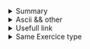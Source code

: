 
</details>

<details>
<summary>Summary</summary>

| *  | Level 1                | Level 2            | Level 3           | Level 4           |
|----|------------------------|--------------------|-------------------|-------------------|
| 0  | :white_check_mark:     | :white_check_mark: |:white_check_mark: |:white_check_mark: |
| 1  | :white_check_mark:     | :white_check_mark: |:white_check_mark: |:white_check_mark: |
| 2  | :white_check_mark:     | :white_check_mark: |:white_check_mark: |:white_check_mark: |
| 3  | :white_check_mark:     | :white_check_mark: |:white_check_mark: |:white_check_mark: |
| 4  | :white_check_mark:     | :white_check_mark: |:white_check_mark: |:white_check_mark: |
| 5  | :white_check_mark:     | :white_check_mark: |:white_check_mark: |:white_check_mark: |
| 6  | :white_check_mark:     | :white_check_mark: |:white_check_mark: |:white_check_mark: |
| 7  | :white_check_mark:     | :white_check_mark: |:white_check_mark: |:white_check_mark: |
| 8  | :white_check_mark:     | :white_check_mark: |:white_check_mark: |:white_check_mark: |
| 9  | :white_check_mark:     | :white_check_mark: |:white_check_mark: |:white_check_mark: |
| 10 | :white_check_mark:     | :white_check_mark: |:white_check_mark: |:white_check_mark: |
| 11 | :white_check_mark:     | :white_check_mark: |:white_check_mark: |:white_check_mark: |
| 12 | :white_check_mark:     | :white_check_mark: |:white_check_mark: |:white_check_mark: |
| 13 | :white_check_mark:     | :white_check_mark: |:white_check_mark: |:white_check_mark: |
| 14 | :white_check_mark:     | :white_check_mark: |:white_check_mark: |:white_check_mark: |
| 15 | :white_check_mark:     | :white_check_mark: |:white_check_mark: |:white_check_mark: |
| 16 | :white_check_mark:     | :white_check_mark: |:white_check_mark: |:white_check_mark: |
| 17 | :white_check_mark:     | :white_check_mark: |:white_check_mark: |:white_check_mark: |
| 18 | :white_check_mark:     | :white_check_mark: |:white_check_mark: |:white_check_mark: |
| 19 | :white_check_mark:     | :white_check_mark: |:white_check_mark: |:white_check_mark: |
| 20 | :white_check_mark:     | :white_check_mark: |:white_check_mark: |:white_check_mark: |
| 21 | :white_check_mark:     | :white_check_mark: |:white_check_mark: |:white_check_mark: |
| 22 | :white_check_mark:     | :white_check_mark: |:white_check_mark: |:white_check_mark: |

</details>

<details>
<summary>Ascii && other</summary>

<img align="left" width="1048" height="792" src="ascii.png">

Make a table with same logic assignment

## DIGIT
0 (48) 1 (49) 2 (50) 3 (51) 4 (52) 5 (53) 6 (54) 7 (55) 8 (56) 9 (57)

##ALPHA

A (65) B (66) C (67) D (68) E (69) F (70) G (71) H (72) I (73) J (74) K (75) L (76) M (77) N (78) O (79) P (80) Q (81) R (82) S (83) T (84) U (85) V (86) W (87) X (88) Y (89) Z (90)

a (97) b (98) c (99) d (100) e (101) f (102) g (103) h (104) i (105) j (106) k (107) l (108) m (109) n (110) o (111) p (112) q (113) r (114) s (115) t (116) u (117) v (118) w (119) x (120) y (121) z (122)

Underscore _ (95)
Space   (32) // + 32 pour changer en minuscule
Plus sign '+' (43)
Minus sign '-' (45)
Diviser sign '/' (47)
Modulo sign % (37)
isspace();
Horizontal tab '\t' (9)
Vertiacal tab '\v' (11)
New Line  \n (10)
Form feed '\f' (12)
Carriage return '\r' (13)

str[idx] += 32; put in lowecase
str[idx] -= 32; put in upercase

printf - > #include <stdio.h>
malloc - > #include <stdlib.h>
NULL && size_t -> #include <stddef.h>

alway return the type of your fct
alway nit your varible
inc your idx directly when you enter a while loop
alway secure your malloc just after initialized
comment main if ask a fonction

make tab of same logic

sting manipulation
linked list
argument
etc


argument vector table

0 program name
1
2
4

argc -> argument cunt eauql
argv -> argument vector

</details>

<details>
<summary>Usefull link</summary>
https://github.com/JCluzet/42_GradeMe

https://github.com/Binary-Hackers/42_Subjects

https://github.com/48d31kh413k/1337-Piscine-42

https://github.com/luta-wolf/42-examrank

https://github.com/barimehdi77/42-piscine-exam

https://github.com/jraleman/42.Exam-C

https://github.com/fwuensche/42-exam-miner

https://github.com/pasqualerossi/42-School-Exam-Rank-02
</details>


<details>
<summary>Same Exercice type</summary>

Basic string manipulation

void	ft_putchar(char c)
{
	write (1, &c, 1);
}

Level 1 -> ft_strlen
		-> ft_putstr
		-> ft_swap
		-> ft_strcmp

probability exercice


	(exercice idea) ft_exclud.c


linked list exercice

Level 3 ->	ft_list_size

Level 4 -> ft_list_foreach
		->	ft_list_removoe_if
		->	sort_list

bit shift exerise

Level 2 -> prints_bits
		-> swap_bits
		-> revere_bits



</details>
